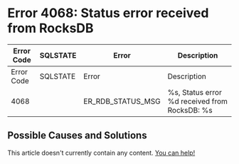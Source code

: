 
# Error 4068: Status error received from RocksDB


| Error Code | SQLSTATE | Error | Description |
| --- | --- | --- | --- |
| Error Code | SQLSTATE | Error | Description |
| 4068 |  | ER_RDB_STATUS_MSG | %s, Status error %d received from RocksDB: %s |




## Possible Causes and Solutions


This article doesn't currently contain any content. [You can help!](/en/writing-and-editing-knowledge-base-articles/)

